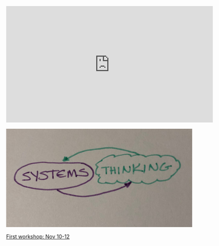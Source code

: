 ﻿<iframe width="560" height="315" src="https://www.youtube.com/embed/zV3Nknr88do" frameborder="0" allow="accelerometer; autoplay; clipboard-write; encrypted-media; gyroscope; picture-in-picture" allowfullscreen></iframe>

![Systems points to thinking points to systems](images/systemsthinking-dev-wide.jpg)

[First workshop: Nov 10-12](./nov20)